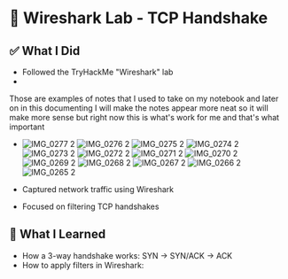 # 🧪 Wireshark Lab - TCP Handshake

## ✅ What I Did
- Followed the TryHackMe "Wireshark" lab
-
Those are examples of notes that I used to take on my notebook and later on in this documenting I will make the notes appear more neat so it will make more sense but right now this is what's work for me and that's what important
- ![IMG_0277 2](https://github.com/user-attachments/assets/852a93c0-fb63-4b8f-b9da-283cf3867468)
![IMG_0276 2](https://github.com/user-attachments/assets/1f0e0550-661c-4613-aa65-99907fdd853f)
![IMG_0275 2](https://github.com/user-attachments/assets/fce7d3c3-610a-45ce-9f35-34b7ec2b9525)
![IMG_0274 2](https://github.com/user-attachments/assets/34957fc7-f32f-4e4d-825f-f42bdb4b2eb9)
![IMG_0273 2](https://github.com/user-attachments/assets/b6da1058-0112-4366-adc0-26b591d05b7e)
![IMG_0272 2](https://github.com/user-attachments/assets/971e69ec-cc05-42d4-8955-0238ac9f99bb)
![IMG_0271 2](https://github.com/user-attachments/assets/5dac5dd0-8f33-404a-bd6c-cf77748f991c)
![IMG_0270 2](https://github.com/user-attachments/assets/1ef41127-ea15-4def-b165-04b43ac074ab)
![IMG_0269 2](https://github.com/user-attachments/assets/754d96ae-5946-426e-8e13-238a80367d40)
![IMG_0268 2](https://github.com/user-attachments/assets/b8d1fdaf-260c-456b-bb8c-6c341a0c4310)
![IMG_0267 2](https://github.com/user-attachments/assets/1dcdfc23-595e-474e-bc00-3f30fe9cb15c)
![IMG_0266 2](https://github.com/user-attachments/assets/a349bc88-789e-409b-9510-a5b0ebd67045)
![IMG_0265 2](https://github.com/user-attachments/assets/4702e4dc-d4e9-4922-83de-6bfe7cf96f10)

- Captured network traffic using Wireshark
- Focused on filtering TCP handshakes

## 🧠 What I Learned
- How a 3-way handshake works: SYN → SYN/ACK → ACK
- How to apply filters in Wireshark: 
